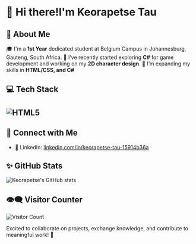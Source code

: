 # 👋 Hi there!I'm Keorapetse Tau

## 🚀 About Me
🎓 I'm a **1st Year** dedicated student at Belgium Campus in Johannesburg, Gauteng, South Africa.
🧠 I’ve recently started exploring **C#** for game development and working on my **2D character design**.
🌱 I’m expanding my skills in **HTML/CSS, and C#**

## 💻 Tech Stack
## ![HTML5](https://img.shields.io/badge/-HTML5-E34F26?logo=html5&logoColor=white&style=flat)


## 🔗 Connect with Me
- 💼 LinkedIn: [linkedin.com/in/keorapetse-tau-15914b36a](https://www.linkedin.com/in/keorapetse-tau-15914b36a)

## ✨ GitHub Stats
![Keorapetse's GitHub stats](https://github-readme-stats.vercel.app/api?username=keorapetse-tau&show_icons=true&theme=radical)

## 👁️‍🗨️ Visitor Counter

![Visitor Count](https://komarev.com/ghpvc/?username=lena-gray&color=blue)

Excited to collaborate on projects, exchange knowledge, and contribute to meaningful work! 🚀
